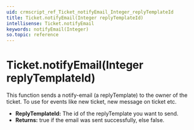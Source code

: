 ```yaml
---
uid: crmscript_ref_Ticket_notifyEmail_Integer_replyTemplateId
title: Ticket.notifyEmail(Integer replyTemplateId)
intellisense: Ticket.notifyEmail
keywords: notifyEmail(Integer)
so.topic: reference
---
```


# Ticket.notifyEmail(Integer replyTemplateId)

This function sends a notify-email (a replyTemplate) to the owner of the ticket.
To use for events like new ticket, new message on ticket etc.

* **ReplyTemplateId:** The id of the replyTemplate you want to send.
* **Returns:** true if the email was sent successfully, else false.

